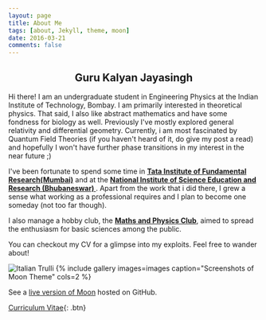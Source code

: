```yaml
---
layout: page
title: About Me
tags: [about, Jekyll, theme, moon]
date: 2016-03-21
comments: false
---
```

  <!-- <a href="http://taylantatli.github.io/Moon"><b>Moon</b></a>  -->
## <center>  Guru Kalyan Jayasingh </center>
Hi there!
I am an undergraduate student in Engineering Physics at the Indian Institute of Technology, Bombay. I am primarily interested in theoretical physics. That said, I also like abstract mathematics and have some fondness for biology as well. Previously I've mostly explored general relativity and differential geometry. Currently, i am most fascinated by Quantum Field Theories (if you haven't heard of it, do give my post a read) and hopefully I won't have further phase transitions in my interest in the near future ;)

I've been fortunate to spend some time in <a href="https://www.tifr.res.in"><b>Tata Institute of Fundamental Research(Mumbai)</b></a> and at the <a href="https://www.niser.ac.in"><b>National Institute of Science Education and Research (Bhubaneswar) </b></a> . Apart from the work that i did there, I grew a sense what working as a professional requires and I plan to become one someday (not too far though).

I also manage a hobby club, the <a href="http://mnp-club.github.io"><b>Maths and Physics Club</b></a>, aimed to spread the enthusiasm for basic sciences among the public.

You can checkout my CV for a glimpse into my exploits. Feel free to wander about!


<img src="https://imgur.com/itdWdUK" alt="Italian Trulli">
{% include gallery images=images caption="Screenshots of Moon Theme" cols=2 %}

See a [live version of Moon](http://taylantatli.github.io/Moon) hosted on GitHub.

<!-- https://cloud.githubusercontent.com/assets/754514/14509716/61ac6c8e-01d6-11e6-879f-8308883de790.png -->
      
[Curriculum Vitae](https://github.com/TaylanTatli/Moon){: .btn}
